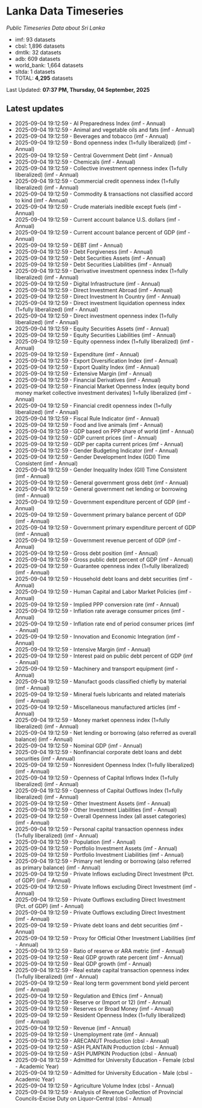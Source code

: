 # Lanka Data Timeseries
*Public Timeseries Data about Sri Lanka*

* imf: 93 datasets
* cbsl: 1,896 datasets
* dmtlk: 32 datasets
* adb: 609 datasets
* world_bank: 1,664 datasets
* sltda: 1 datasets
* TOTAL: **4,295** datasets

Last Updated: **07:37 PM, Thursday, 04 September, 2025**

## Latest updates

* 2025-09-04 19:12:59 - AI Preparedness Index (imf - Annual)
* 2025-09-04 19:12:59 - Animal and vegetable oils and fats (imf - Annual)
* 2025-09-04 19:12:59 - Beverages and tobacco (imf - Annual)
* 2025-09-04 19:12:59 - Bond openness index (1=fully liberalized) (imf - Annual)
* 2025-09-04 19:12:59 - Central Government Debt (imf - Annual)
* 2025-09-04 19:12:59 - Chemicals (imf - Annual)
* 2025-09-04 19:12:59 - Collective investment openness index (1=fully liberalized) (imf - Annual)
* 2025-09-04 19:12:59 - Commercial credit openness index (1=fully liberalized) (imf - Annual)
* 2025-09-04 19:12:59 - Commodity & transactions not classified accord to kind (imf - Annual)
* 2025-09-04 19:12:59 - Crude materials inedible except fuels (imf - Annual)
* 2025-09-04 19:12:59 - Current account balance U.S. dollars (imf - Annual)
* 2025-09-04 19:12:59 - Current account balance percent of GDP (imf - Annual)
* 2025-09-04 19:12:59 - DEBT (imf - Annual)
* 2025-09-04 19:12:59 - Debt Forgiveness (imf - Annual)
* 2025-09-04 19:12:59 - Debt Securities Assets (imf - Annual)
* 2025-09-04 19:12:59 - Debt Securities Liabilities (imf - Annual)
* 2025-09-04 19:12:59 - Derivative investment openness index (1=fully liberalized) (imf - Annual)
* 2025-09-04 19:12:59 - Digital Infrastructure (imf - Annual)
* 2025-09-04 19:12:59 - Direct Investment Abroad (imf - Annual)
* 2025-09-04 19:12:59 - Direct Investment In Country (imf - Annual)
* 2025-09-04 19:12:59 - Direct investment liquidation openness index (1=fully liberalized) (imf - Annual)
* 2025-09-04 19:12:59 - Direct investment openness index (1=fully liberalized) (imf - Annual)
* 2025-09-04 19:12:59 - Equity Securities Assets (imf - Annual)
* 2025-09-04 19:12:59 - Equity Securities Liabilities (imf - Annual)
* 2025-09-04 19:12:59 - Equity openness index (1=fully liberalized) (imf - Annual)
* 2025-09-04 19:12:59 - Expenditure (imf - Annual)
* 2025-09-04 19:12:59 - Export Diversification Index (imf - Annual)
* 2025-09-04 19:12:59 - Export Quality Index (imf - Annual)
* 2025-09-04 19:12:59 - Extensive Margin (imf - Annual)
* 2025-09-04 19:12:59 - Financial Derivatives (imf - Annual)
* 2025-09-04 19:12:59 - Financial Market Openness Index (equity bond money market collective investment derivates) 1=fully liberalized (imf - Annual)
* 2025-09-04 19:12:59 - Financial credit openness index (1=fully liberalized) (imf - Annual)
* 2025-09-04 19:12:59 - Fiscal Rule Indicator (imf - Annual)
* 2025-09-04 19:12:59 - Food and live animals (imf - Annual)
* 2025-09-04 19:12:59 - GDP based on PPP share of world (imf - Annual)
* 2025-09-04 19:12:59 - GDP current prices (imf - Annual)
* 2025-09-04 19:12:59 - GDP per capita current prices (imf - Annual)
* 2025-09-04 19:12:59 - Gender Budgeting Indicator (imf - Annual)
* 2025-09-04 19:12:59 - Gender Development Index (GDI) Time Consistent (imf - Annual)
* 2025-09-04 19:12:59 - Gender Inequality Index (GII) Time Consistent (imf - Annual)
* 2025-09-04 19:12:59 - General government gross debt (imf - Annual)
* 2025-09-04 19:12:59 - General government net lending or borrowing (imf - Annual)
* 2025-09-04 19:12:59 - Government expenditure percent of GDP (imf - Annual)
* 2025-09-04 19:12:59 - Government primary balance percent of GDP (imf - Annual)
* 2025-09-04 19:12:59 - Government primary expenditure percent of GDP (imf - Annual)
* 2025-09-04 19:12:59 - Government revenue percent of GDP (imf - Annual)
* 2025-09-04 19:12:59 - Gross debt position (imf - Annual)
* 2025-09-04 19:12:59 - Gross public debt percent of GDP (imf - Annual)
* 2025-09-04 19:12:59 - Guarantee openness index (1=fully liberalized) (imf - Annual)
* 2025-09-04 19:12:59 - Household debt loans and debt securities (imf - Annual)
* 2025-09-04 19:12:59 - Human Capital and Labor Market Policies (imf - Annual)
* 2025-09-04 19:12:59 - Implied PPP conversion rate (imf - Annual)
* 2025-09-04 19:12:59 - Inflation rate average consumer prices (imf - Annual)
* 2025-09-04 19:12:59 - Inflation rate end of period consumer prices (imf - Annual)
* 2025-09-04 19:12:59 - Innovation and Economic Integration (imf - Annual)
* 2025-09-04 19:12:59 - Intensive Margin (imf - Annual)
* 2025-09-04 19:12:59 - Interest paid on public debt percent of GDP (imf - Annual)
* 2025-09-04 19:12:59 - Machinery and transport equipment (imf - Annual)
* 2025-09-04 19:12:59 - Manufact goods classified chiefly by material (imf - Annual)
* 2025-09-04 19:12:59 - Mineral fuels lubricants and related materials (imf - Annual)
* 2025-09-04 19:12:59 - Miscellaneous manufactured articles (imf - Annual)
* 2025-09-04 19:12:59 - Money market openness index (1=fully liberalized) (imf - Annual)
* 2025-09-04 19:12:59 - Net lending or borrowing (also referred as overall balance) (imf - Annual)
* 2025-09-04 19:12:59 - Nominal GDP (imf - Annual)
* 2025-09-04 19:12:59 - Nonfinancial corporate debt loans and debt securities (imf - Annual)
* 2025-09-04 19:12:59 - Nonresident Openness Index (1=fully liberalized) (imf - Annual)
* 2025-09-04 19:12:59 - Openness of Capital Inflows Index (1=fully liberalized) (imf - Annual)
* 2025-09-04 19:12:59 - Openness of Capital Outflows Index (1=fully liberalized) (imf - Annual)
* 2025-09-04 19:12:59 - Other Investment Assets (imf - Annual)
* 2025-09-04 19:12:59 - Other Investment Liabilities (imf - Annual)
* 2025-09-04 19:12:59 - Overall Openness Index (all asset categories) (imf - Annual)
* 2025-09-04 19:12:59 - Personal capital transaction openness index (1=fully liberalized) (imf - Annual)
* 2025-09-04 19:12:59 - Population (imf - Annual)
* 2025-09-04 19:12:59 - Portfolio Investment Assets (imf - Annual)
* 2025-09-04 19:12:59 - Portfolio Investment Liabilities (imf - Annual)
* 2025-09-04 19:12:59 - Primary net lending or borrowing (also referred as primary balance) (imf - Annual)
* 2025-09-04 19:12:59 - Private Inflows excluding Direct Investment (Pct. of GDP) (imf - Annual)
* 2025-09-04 19:12:59 - Private Inflows excluding Direct Investment (imf - Annual)
* 2025-09-04 19:12:59 - Private Outflows excluding Direct Investment (Pct. of GDP) (imf - Annual)
* 2025-09-04 19:12:59 - Private Outflows excluding Direct Investment (imf - Annual)
* 2025-09-04 19:12:59 - Private debt loans and debt securities (imf - Annual)
* 2025-09-04 19:12:59 - Proxy for Official Other Investment Liabilities (imf - Annual)
* 2025-09-04 19:12:59 - Ratio of reserve or ARA metric (imf - Annual)
* 2025-09-04 19:12:59 - Real GDP growth rate percent (imf - Annual)
* 2025-09-04 19:12:59 - Real GDP growth (imf - Annual)
* 2025-09-04 19:12:59 - Real estate capital transaction openness index (1=fully liberalized) (imf - Annual)
* 2025-09-04 19:12:59 - Real long term government bond yield percent (imf - Annual)
* 2025-09-04 19:12:59 - Regulation and Ethics (imf - Annual)
* 2025-09-04 19:12:59 - Reserve or (Import or 12) (imf - Annual)
* 2025-09-04 19:12:59 - Reserves or Broad Money (imf - Annual)
* 2025-09-04 19:12:59 - Resident Openness Index (1=fully liberalized) (imf - Annual)
* 2025-09-04 19:12:59 - Revenue (imf - Annual)
* 2025-09-04 19:12:59 - Unemployment rate (imf - Annual)
* 2025-09-04 19:12:59 - ARECANUT Production (cbsl - Annual)
* 2025-09-04 19:12:59 - ASH PLANTAIN Production (cbsl - Annual)
* 2025-09-04 19:12:59 - ASH PUMPKIN Production (cbsl - Annual)
* 2025-09-04 19:12:59 - Admitted for University Education - Female (cbsl - Academic Year)
* 2025-09-04 19:12:59 - Admitted for University Education - Male (cbsl - Academic Year)
* 2025-09-04 19:12:59 - Agriculture Volume Index (cbsl - Annual)
* 2025-09-04 19:12:59 - Analysis of Revenue Collection of Provincial Councils-Excise Duty on Liquor-Central (cbsl - Annual)